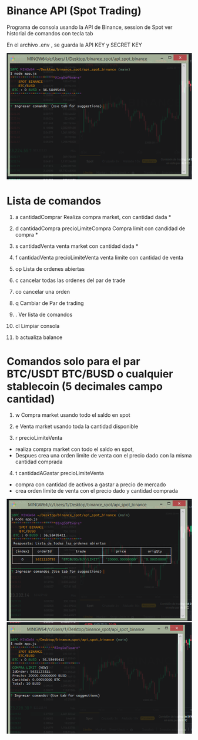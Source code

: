 # Binance API (Spot Trading)


Programa de consola usando la API de Binance, session de Spot
ver historial de comandos con tecla tab

En el archivo .env , se guarda la API KEY y SECRET KEY

![foto](img/binan_init.png)

# Lista de comandos

1) a cantidadComprar 
  Realiza compra market, con cantidad dada *

2) d cantidadCompra precioLimiteCompra
  Compra limit con candidad de compra *

3) s cantidadVenta
 venta market con cantidad dada *

4) f cantidadVenta precioLimiteVenta
 venta limite con cantidad de venta

5) op
  Lista de ordenes abiertas

6) c
  cancelar todas las ordenes del par de trade

7) co
 cancelar una orden

8) q
  Cambiar de Par de trading

9) .
  Ver lista de comandos

10) cl
  Limpiar consola

11) b
 actualiza balance
# Comandos solo para el par BTC/USDT BTC/BUSD o cualquier stablecoin (5 decimales campo cantidad)

1) w
  Compra market usando todo el saldo en spot

2) e
  Venta market usando toda la cantidad disponible
         
3) r precioLimiteVenta
  - realiza compra market con todo el saldo en spot,
  - Despues crea una orden limite de venta con el precio dado con la misma cantidad comprada

4) t cantidadAGastar precioLimiteVenta
  - compra con cantidad de activos a gastar a precio de  mercado
  - crea orden limite de venta con el precio dado y cantidad comprada

![foto](img/binance_list_op.png)
![foto](img/binan_buylimit.png)
